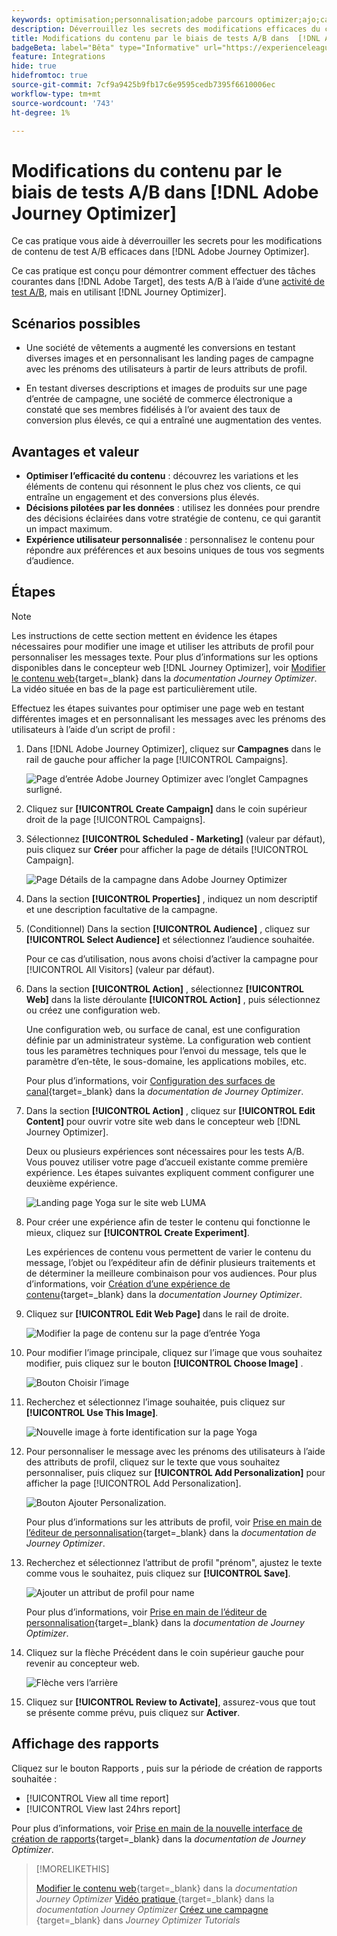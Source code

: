 ```yaml
---
keywords: optimisation;personnalisation;adobe parcours optimizer;ajo;cas d’utilisation;scénarios;changement de contenu/test;attribut de profil;modifier une image;changer une image
description: Déverrouillez les secrets des modifications efficaces du contenu des tests A/B dans Adobe Journey Optimizer.
title: Modifications du contenu par le biais de tests A/B dans  [!DNL Adobe Journey Optimizer]
badgeBeta: label="Bêta" type="Informative" url="https://experienceleague.adobe.com/docs/target/using/introduction/intro.html#beta newtab=true?lang=fr" tooltip="Quelles sont les fonctionnalités bêta dans  [!DNL Adobe Target] ?"
feature: Integrations
hide: true
hidefromtoc: true
source-git-commit: 7cf9a9425b9fb17c6e9595cedb7395f6610006ec
workflow-type: tm+mt
source-wordcount: '743'
ht-degree: 1%

---
```


# Modifications du contenu par le biais de tests A/B dans [!DNL Adobe Journey Optimizer]

Ce cas pratique vous aide à déverrouiller les secrets pour les modifications de contenu de test A/B efficaces dans [!DNL Adobe Journey Optimizer].

Ce cas pratique est conçu pour démontrer comment effectuer des tâches courantes dans [!DNL Adobe Target], des tests A/B à l’aide d’une [ activité de test A/B](/help/main/c-activities/t-test-ab/test-ab.md), mais en utilisant [!DNL Journey Optimizer].

## Scénarios possibles

* Une société de vêtements a augmenté les conversions en testant diverses images et en personnalisant les landing pages de campagne avec les prénoms des utilisateurs à partir de leurs attributs de profil.

* En testant diverses descriptions et images de produits sur une page d’entrée de campagne, une société de commerce électronique a constaté que ses membres fidélisés à l’or avaient des taux de conversion plus élevés, ce qui a entraîné une augmentation des ventes.

## Avantages et valeur

* **Optimiser l’efficacité du contenu** : découvrez les variations et les éléments de contenu qui résonnent le plus chez vos clients, ce qui entraîne un engagement et des conversions plus élevés.
* **Décisions pilotées par les données** : utilisez les données pour prendre des décisions éclairées dans votre stratégie de contenu, ce qui garantit un impact maximum.
* **Expérience utilisateur personnalisée** : personnalisez le contenu pour répondre aux préférences et aux besoins uniques de tous vos segments d’audience.

## Étapes

>[!NOTE]
>
>Les instructions de cette section mettent en évidence les étapes nécessaires pour modifier une image et utiliser les attributs de profil pour personnaliser les messages texte. Pour plus d’informations sur les options disponibles dans le concepteur web [!DNL Journey Optimizer], voir [Modifier le contenu web](https://experienceleague.adobe.com/en/docs/journey-optimizer/using/web/author-web-pages/edit-web-content){target=_blank} dans la *documentation Journey Optimizer*. La vidéo située en bas de la page est particulièrement utile.

Effectuez les étapes suivantes pour optimiser une page web en testant différentes images et en personnalisant les messages avec les prénoms des utilisateurs à l’aide d’un script de profil :

1. Dans [!DNL Adobe Journey Optimizer], cliquez sur **Campagnes** dans le rail de gauche pour afficher la page [!UICONTROL Campaigns].

   ![Page d’entrée Adobe Journey Optimizer avec l’onglet Campagnes surligné.](/help/main/c-integrating-target-with-mac/ajo/assets/ajo-landing-page.png)

1. Cliquez sur **[!UICONTROL Create Campaign]** dans le coin supérieur droit de la page [!UICONTROL Campaigns].

1. Sélectionnez **[!UICONTROL Scheduled - Marketing]** (valeur par défaut), puis cliquez sur **Créer** pour afficher la page de détails [!UICONTROL Campaign].

   ![Page Détails de la campagne dans Adobe Journey Optimizer](/help/main/c-integrating-target-with-mac/ajo/assets/campaign-details.png)

1. Dans la section **[!UICONTROL Properties]** , indiquez un nom descriptif et une description facultative de la campagne.

1. (Conditionnel) Dans la section **[!UICONTROL Audience]** , cliquez sur **[!UICONTROL Select Audience]** et sélectionnez l’audience souhaitée.

   Pour ce cas d’utilisation, nous avons choisi d’activer la campagne pour [!UICONTROL All Visitors] (valeur par défaut).

1. Dans la section **[!UICONTROL Action]** , sélectionnez **[!UICONTROL Web]** dans la liste déroulante **[!UICONTROL Action]** , puis sélectionnez ou créez une configuration web.

   Une configuration web, ou surface de canal, est une configuration définie par un administrateur système. La configuration web contient tous les paramètres techniques pour l’envoi du message, tels que le paramètre d’en-tête, le sous-domaine, les applications mobiles, etc.

   Pour plus d’informations, voir [Configuration des surfaces de canal](https://experienceleague.adobe.com/en/docs/journey-optimizer/using/configuration/channel-surfaces#set-up-channel-surfaces){target=_blank} dans la *documentation de Journey Optimizer*.

1. Dans la section **[!UICONTROL Action]** , cliquez sur **[!UICONTROL Edit Content]** pour ouvrir votre site web dans le concepteur web [!DNL Journey Optimizer].

   Deux ou plusieurs expériences sont nécessaires pour les tests A/B. Vous pouvez utiliser votre page d’accueil existante comme première expérience. Les étapes suivantes expliquent comment configurer une deuxième expérience.

   ![Landing page Yoga sur le site web LUMA](/help/main/c-integrating-target-with-mac/ajo/assets/luma-yoga-landing.png)

1. Pour créer une expérience afin de tester le contenu qui fonctionne le mieux, cliquez sur **[!UICONTROL Create Experiment]**.

   Les expériences de contenu vous permettent de varier le contenu du message, l’objet ou l’expéditeur afin de définir plusieurs traitements et de déterminer la meilleure combinaison pour vos audiences. Pour plus d’informations, voir [Création d’une expérience de contenu](https://experienceleague.adobe.com/en/docs/journey-optimizer/using/content-management/content-experiment/content-experiment){target=_blank} dans la *documentation Journey Optimizer*.

1. Cliquez sur **[!UICONTROL Edit Web Page]** dans le rail de droite.

   ![Modifier la page de contenu sur la page d’entrée Yoga](/help/main/c-integrating-target-with-mac/ajo/assets/edit-yoga-page.png)

1. Pour modifier l’image principale, cliquez sur l’image que vous souhaitez modifier, puis cliquez sur le bouton **[!UICONTROL Choose Image]** .

   ![Bouton Choisir l’image](/help/main/c-integrating-target-with-mac/ajo/assets/choose-image.png)

1. Recherchez et sélectionnez l’image souhaitée, puis cliquez sur **[!UICONTROL Use This Image]**.

   ![Nouvelle image à forte identification sur la page Yoga](/help/main/c-integrating-target-with-mac/ajo/assets/new-hero-image.png)

1. Pour personnaliser le message avec les prénoms des utilisateurs à l’aide des attributs de profil, cliquez sur le texte que vous souhaitez personnaliser, puis cliquez sur **[!UICONTROL Add Personalization]** pour afficher la page [!UICONTROL Add Personalization].

   ![Bouton Ajouter Personalization.](/help/main/c-integrating-target-with-mac/ajo/assets/add-personalization-button.png)

   Pour plus d’informations sur les attributs de profil, voir [Prise en main de l’éditeur de personnalisation](https://experienceleague.adobe.com/en/docs/journey-optimizer/using/content-management/personalization/expression-editor/personalization-build-expressions){target=_blank} dans la *documentation de Journey Optimizer*.

1. Recherchez et sélectionnez l’attribut de profil &quot;prénom&quot;, ajustez le texte comme vous le souhaitez, puis cliquez sur **[!UICONTROL Save]**.

   ![Ajouter un attribut de profil pour name](/help/main/c-integrating-target-with-mac/ajo/assets/add-profile-attribute-for-name.png)

   Pour plus d’informations, voir [Prise en main de l’éditeur de personnalisation](https://experienceleague.adobe.com/en/docs/journey-optimizer/using/content-management/personalization/expression-editor/personalization-build-expressions){target=_blank} dans la *documentation de Journey Optimizer*.

1. Cliquez sur la flèche Précédent dans le coin supérieur gauche pour revenir au concepteur web.

   ![Flèche vers l’arrière](/help/main/c-integrating-target-with-mac/ajo/assets/back-arrow.png)

1. Cliquez sur **[!UICONTROL Review to Activate]**, assurez-vous que tout se présente comme prévu, puis cliquez sur **Activer**.

## Affichage des rapports

Cliquez sur le bouton Rapports , puis sur la période de création de rapports souhaitée :

* [!UICONTROL View all time report]
* [!UICONTROL View last 24hrs report]

Pour plus d’informations, voir [Prise en main de la nouvelle interface de création de rapports](https://experienceleague.adobe.com/en/docs/journey-optimizer/using/channel-report/report-gs-cja){target=_blank} dans la *documentation de Journey Optimizer*.

>[!MORELIKETHIS]
>
>[Modifier le contenu web](https://experienceleague.adobe.com/en/docs/journey-optimizer/using/web/author-web-pages/edit-web-content){target=_blank} dans la *documentation Journey Optimizer*
>[Vidéo pratique ](https://experienceleague.adobe.com/en/docs/journey-optimizer/using/web/author-web-pages/edit-web-content#video){target=_blank} dans la *documentation Journey Optimizer*
>[Créez une campagne ](https://experienceleague.adobe.com/en/docs/journey-optimizer-learn/tutorials/create-campaigns/create-a-campaign){target=_blank} dans *Journey Optimizer Tutorials*

